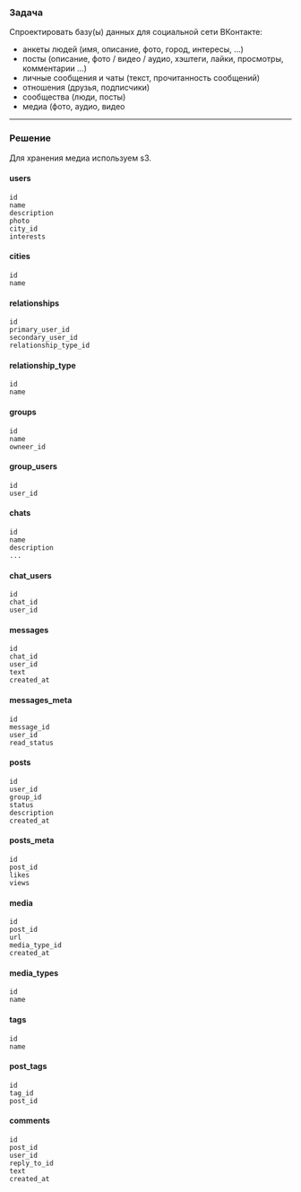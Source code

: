 ### Задача

Спроектировать базу(ы) данных для социальной сети ВКонтакте:
- анкеты людей (имя, описание, фото, город, интересы, …)
- посты (описание, фото / видео / аудио, хэштеги, лайки, просмотры, комментарии …)
- личные сообщения и чаты (текст, прочитанность сообщений)
- отношения (друзья, подписчики)
- сообщества (люди, посты)
- медиа (фото, аудио, видео

---

### Решение

Для хранения медиа используем s3.

#### users
```
id
name
description
photo
city_id
interests
```

#### cities
```
id
name
```

#### relationships
```
id
primary_user_id
secondary_user_id
relationship_type_id
```

#### relationship_type
```
id
name
```

#### groups
```
id
name
owneer_id
```

#### group_users
```
id
user_id
```

#### chats
```
id
name
description
...
```

#### chat_users
```
id
chat_id
user_id
```

#### messages
```
id
chat_id
user_id
text
created_at
```

#### messages_meta
```
id
message_id
user_id
read_status
```

#### posts
```
id
user_id
group_id
status
description
created_at
```

#### posts_meta
```
id
post_id
likes
views
```

#### media
```
id
post_id
url
media_type_id
created_at
```

#### media_types
```
id
name
```

#### tags
```
id
name
```

#### post_tags
```
id
tag_id
post_id
```

#### comments
```
id
post_id
user_id
reply_to_id
text
created_at
```